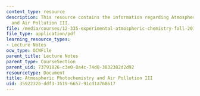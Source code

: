 ```yaml
---
content_type: resource
description: This resource contains the information regarding Atmospheric Photochemistry
  and Air Pollution III.
file: /media/courses/12-335-experimental-atmospheric-chemistry-fall-2014/3592232bddf33519665791cd1a768617_MIT12_335F14_Lecture1_3.pdf
file_type: application/pdf
learning_resource_types:
- Lecture Notes
ocw_type: OCWFile
parent_title: Lecture Notes
parent_type: CourseSection
parent_uid: 73791826-c3e0-8a4c-74d8-3832382d2d92
resourcetype: Document
title: Atmospheric Photochemistry and Air Pollution III
uid: 3592232b-ddf3-3519-6657-91cd1a768617
---
```

